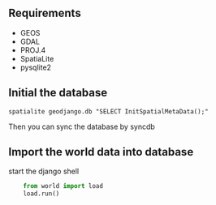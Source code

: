 Requirements
------------
* GEOS
* GDAL
* PROJ.4
* SpatiaLite
* pysqlite2

Initial the database
-----------------------
``` shell
spatialite geodjango.db "SELECT InitSpatialMetaData();"
```

Then you can sync the database by syncdb

Import the world data into database
-----------------------------------
start the django shell
```python
    from world import load
    load.run()
```
